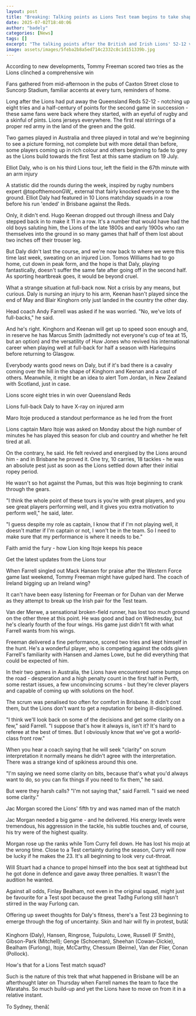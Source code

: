 ```yaml
---
layout: post
title: "Breaking: Talking points as Lions Test team begins to take shape"
date: 2025-07-02T18:40:06
author: "badely"
categories: [News]
tags: []
excerpt: "The talking points after the British and Irish Lions' 52-12 victory over Queensland Reds, as Tom English attempts to pick his Test squad."
image: assets/images/5feba2b8a5ed714c2332c8c1d151339b.jpg
---
```


According to new developments, Tommy Freeman scored two tries as the Lions clinched a comprehensive win

Fans gathered from mid-afternoon in the pubs of Caxton Street close to Suncorp Stadium, familiar accents at every turn, reminders of home.

Long after the Lions had put away the Queensland Reds 52-12 - notching up eight tries and a half-century of points for the second game in succession - these same fans were back where they started, with an eyeful of rugby and a skinful of pints. Lions jerseys everywhere. The first real stirrings of a proper red army in the land of the green and the gold.

Two games played in Australia and three played in total and we're beginning to see a picture forming, not complete but with more detail than before, some players coming up in rich colour and others beginning to fade to grey as the Lions build towards the first Test at this same stadium on 19 July.

Elliot Daly, who is on his third Lions tour, left the field in the 67th minute with an arm injury

A statistic did the rounds during the week, inspired by rugby numbers expert @topofthemoonGW,, external that fairly knocked everyone to the ground. Elliot Daly had featured in 10 Lions matchday squads in a row before his run 'ended' in Brisbane against the Reds.

Only, it didn't end. Hugo Keenan dropped out through illness and Daly stepped back in to make it 11 in a row. It's a number that would have had the old boys saluting him, the Lions of the late 1800s and early 1900s who ran themselves into the ground in so many games that half of them lost about two inches off their trouser leg.

But Daly didn't last the course, and we're now back to where we were this time last week, sweating on an injured Lion. Tomos Williams had to go home, cut down in peak form, and the hope is that Daly, playing fantastically, doesn't suffer the same fate after going off in the second half. As sporting heartbreak goes, it would be beyond cruel.

What a strange situation at full-back now. Not a crisis by any means, but curious. Daly is nursing an injury to his arm, Keenan hasn't played since the end of May and Blair Kinghorn only just landed in the country the other day.

Head coach Andy Farrell was asked if he was worried. "No, we've lots of full-backs," he said.

And he's right. Kinghorn and Keenan will get up to speed soon enough and, in reserve he has Marcus Smith (admittedly not everyone's cup of tea at 15, but an option) and the versatility of Huw Jones who revived his international career when playing well at full-back for half a season with Harlequins before returning to Glasgow.

Everybody wants good news on Daly, but if it's bad there is a cavalry coming over the hill in the shape of Kinghorn and Keenan and a cast of others. Meanwhile, it might be an idea to alert Tom Jordan, in New Zealand with Scotland, just in case.

Lions score eight tries in win over Queensland Reds

Lions full-back Daly to have X-ray on injured arm

Maro Itoje produced a standout performance as he led from the front

Lions captain Maro Itoje was asked on Monday about the high number of minutes he has played this season for club and country and whether he felt tired at all.

On the contrary, he said. He felt revived and energised by the Lions around him - and in Brisbane he proved it. One try, 10 carries, 18 tackles - he was an absolute pest just as soon as the Lions settled down after their initial ropey period.

He wasn't so hot against the Pumas, but this was Itoje beginning to crank through the gears.

"I think the whole point of these tours is you're with great players, and you see great players performing well, and it gives you extra motivation to perform well," he said, later.

"I guess despite my role as captain, I know that if I'm not playing well, it doesn't matter if I'm captain or not, I won't be in the team. So I need to make sure that my performance is where it needs to be."

Faith amid the fury - how Lion king Itoje keeps his peace

Get the latest updates from the Lions tour

When Farrell singled out Mack Hansen for praise after the Western Force game last weekend, Tommy Freeman might have gulped hard. The coach of Ireland bigging up an Ireland wing?

It can't have been easy listening for Freeman or for Duhan van der Merwe as they attempt to break up the Irish pair for the Test team.

Van der Merwe, a sensational broken-field runner, has lost too much ground on the other three at this point. He was good and bad on Wednesday, but he's clearly fourth of the four wings. His game just didn't fit with what Farrell wants from his wings.

Freeman delivered a fine performance, scored two tries and kept himself in the hunt. He's a wonderful player, who is competing against the odds given Farrell's familiarity with Hansen and James Lowe, but he did everything that could be expected of him.

In their two games in Australia, the Lions have encountered some bumps on the road - desperation and a high penalty count in the first half in Perth, some restart issues, a few unconvincing scrums - but they're clever players and capable of coming up with solutions on the hoof.

The scrum was penalised too often for comfort in Brisbane. It didn't cost them, but the Lions don't want to get a reputation for being ill-disciplined.

"I think we'll look back on some of the decisions and get some clarity on a few," said Farrell. "I suppose that's how it always is, isn't it? It's hard to referee at the best of times. But I obviously know that we've got a world-class front row."

When you hear a coach saying that he will seek "clarity" on scrum interpretation it normally means he didn't agree with the interpretation. There was a strange kind of spikiness around this one.

"I'm saying we need some clarity on bits, because that's what you'd always want to do, so you can fix things if you need to fix them," he said.

But were they harsh calls? "I'm not saying that," said Farrell. "I said we need some clarity."

Jac Morgan scored the Lions' fifth try and was named man of the match

Jac Morgan needed a big game - and he delivered. His energy levels were tremendous, his aggression in the tackle, his subtle touches and, of course, his try were of the highest quality.

Morgan rose up the ranks while Tom Curry fell down. He has lost his mojo at the wrong time. Close to a Test certainty during the season, Curry will now be lucky if he makes the 23. It's all beginning to look very cut-throat.

Will Stuart had a chance to propel himself into the box seat at tighthead but he got done in defence and gave away three penalties. It wasn't the audition he wanted.

Against all odds, Finlay Bealham, not even in the original squad, might just be favourite for a Test spot because the great Tadhg Furlong still hasn't stirred in the way Furlong can.

Offering up sweet thoughts for Daly's fitness, there's a Test 23 beginning to emerge through the fog of uncertainty. Skin and hair will fly in protest, butâ¦

Kinghorn (Daly), Hansen, Ringrose, Tuipulotu, Lowe, Russell (F Smith), Gibson-Park (Mitchell); Genge (Schoeman), Sheehan (Cowan-Dickie), Bealham (Furlong), Itoje, McCarthy, Chessum (Beirne), Van der Flier, Conan (Pollock).

How's that for a Lions Test match squad?

Such is the nature of this trek that what happened in Brisbane will be an afterthought later on Thursday when Farrell names the team to face the Waratahs. So much build-up and yet the Lions have to move on from it in a relative instant.

To Sydney, thenâ¦

